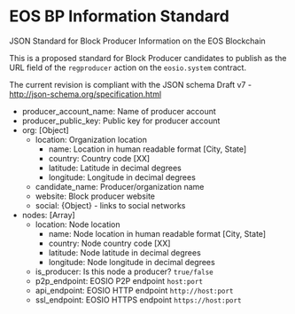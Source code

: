# EOS BP Information Standard
JSON Standard for Block Producer Information on the EOS Blockchain

This is a proposed standard for Block Producer candidates to publish as the URL field of the `regproducer` action on the `eosio.system` contract.

The current revision is compliant with the JSON schema Draft v7 - http://json-schema.org/specification.html

- producer_account_name: Name of producer account
- producer_public_key: Public key for producer account
- org: [Object]
  - location: Organization location
    - name: Location in human readable format [City, State]
    - country: Country code [XX]
    - latitude: Latitude in decimal degrees
    - longitude: Longitude in decimal degrees
  - candidate_name: Producer/organization name
  - website: Block producer website
  - social: {Object} - links to social networks
- nodes: [Array]
  - location: Node location
      - name: Node location in human readable format [City, State]
      - country: Node country code [XX]
      - latitude: Node latitude in decimal degrees
      - longitude: Node longitude in decimal degrees
  - is_producer: Is this node a producer? `true/false`
  - p2p_endpoint: EOSIO P2P endpoint `host:port`
  - api_endpoint: EOSIO HTTP endpoint `http://host:port`
  - ssl_endpoint: EOSIO HTTPS endpoint `https://host:port`
